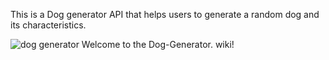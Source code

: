This is a Dog generator API that helps users to generate a random dog and its characteristics.

![dog generator](https://user-images.githubusercontent.com/97654031/210252098-08f28b90-1347-4871-8ddb-50f56458c5fc.PNG)
Welcome to the Dog-Generator. wiki!
